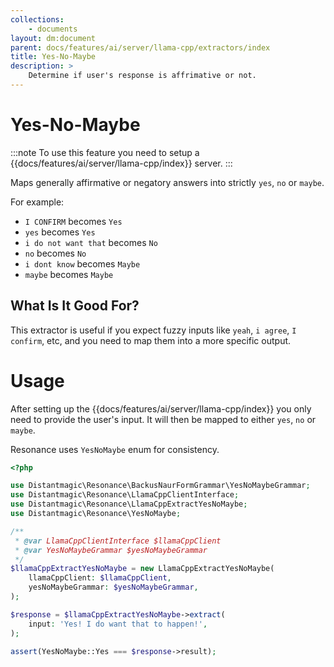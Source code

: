 ```yaml
---
collections: 
    - documents
layout: dm:document
parent: docs/features/ai/server/llama-cpp/extractors/index
title: Yes-No-Maybe
description: >
    Determine if user's response is affrimative or not.
---
```


# Yes-No-Maybe

:::note
To use this feature you need to setup a 
{{docs/features/ai/server/llama-cpp/index}} server.
:::

Maps generally affirmative or negatory answers into strictly `yes`, `no` or
`maybe`.

For example:

- `I CONFIRM` becomes  `Yes`
- `yes` becomes  `Yes`
- `i do not want that` becomes  `No`
- `no` becomes  `No`
- `i dont know` becomes `Maybe`
- `maybe` becomes  `Maybe`

## What Is It Good For?

This extractor is useful if you expect fuzzy inputs like `yeah`, `i agree`,
`I confirm`, etc, and you need to map them into a more specific output.

# Usage

After setting up the {{docs/features/ai/server/llama-cpp/index}} you only
need to provide the user's input. It will then be mapped to either `yes`, `no` 
or `maybe`.

Resonance uses `YesNoMaybe` enum for consistency.

```php
<?php

use Distantmagic\Resonance\BackusNaurFormGrammar\YesNoMaybeGrammar;
use Distantmagic\Resonance\LlamaCppClientInterface;
use Distantmagic\Resonance\LlamaCppExtractYesNoMaybe;
use Distantmagic\Resonance\YesNoMaybe;

/**
 * @var LlamaCppClientInterface $llamaCppClient
 * @var YesNoMaybeGrammar $yesNoMaybeGrammar
 */
$llamaCppExtractYesNoMaybe = new LlamaCppExtractYesNoMaybe(
    llamaCppClient: $llamaCppClient,
    yesNoMaybeGrammar: $yesNoMaybeGrammar,
);

$response = $llamaCppExtractYesNoMaybe->extract(
    input: 'Yes! I do want that to happen!',
);

assert(YesNoMaybe::Yes === $response->result);
```
